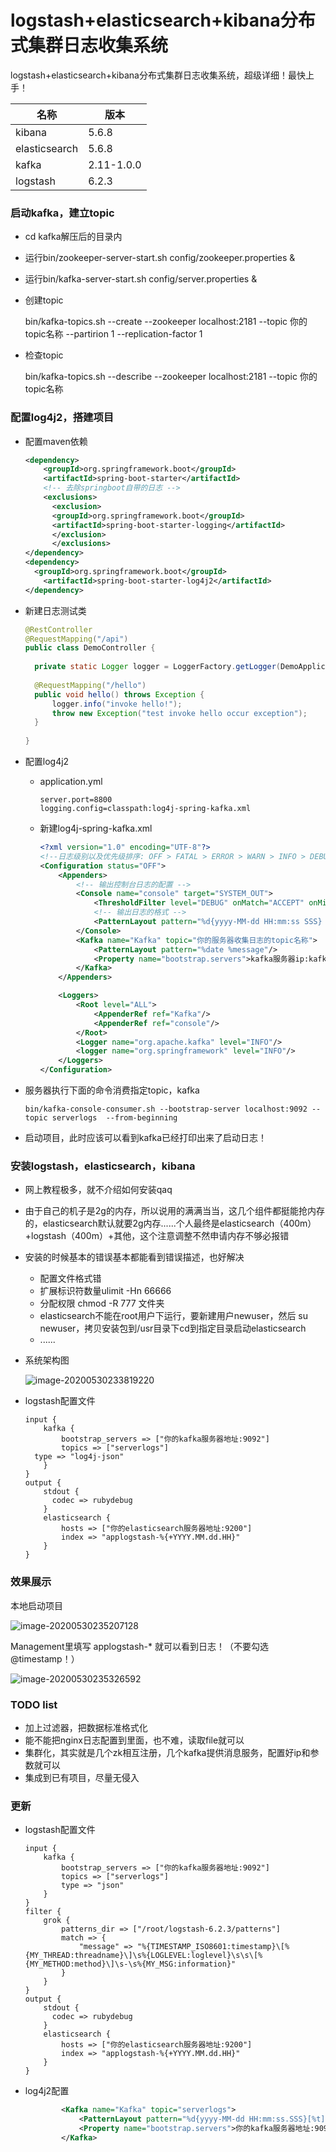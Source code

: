 # logstash+elasticsearch+kibana分布式集群日志收集系统

logstash+elasticsearch+kibana分布式集群日志收集系统，超级详细！最快上手！

| 名称          | 版本       |
| ------------- | ---------- |
| kibana        | 5.6.8      |
| elasticsearch | 5.6.8      |
| kafka         | 2.11-1.0.0 |
| logstash      | 6.2.3      |

### 启动kafka，建立topic

- cd kafka解压后的目录内

- 运行bin/zookeeper-server-start.sh config/zookeeper.properties &

- 运行bin/kafka-server-start.sh config/server.properties &

- 创建topic

  bin/kafka-topics.sh --create --zookeeper localhost:2181 --topic 你的topic名称 --partirion 1 --replication-factor 1

- 检查topic

  bin/kafka-topics.sh --describe --zookeeper localhost:2181 --topic 你的topic名称

### 配置log4j2，搭建项目

- 配置maven依赖

  ```xml
  <dependency>    
      <groupId>org.springframework.boot</groupId>    
      <artifactId>spring-boot-starter</artifactId>    
      <!-- 去除springboot自带的日志 -->       
      <exclusions>        
      	<exclusion>            
      	<groupId>org.springframework.boot</groupId>            
      	<artifactId>spring-boot-starter-logging</artifactId>        
      	</exclusion>    
    	</exclusions>
  </dependency>
  <dependency>    
  	<groupId>org.springframework.boot</groupId>   
      <artifactId>spring-boot-starter-log4j2</artifactId>
  </dependency>
  ```

- 新建日志测试类

  ```java
  @RestController
  @RequestMapping("/api")
  public class DemoController {
  	
  	private static Logger logger = LoggerFactory.getLogger(DemoApplication.class);
  	
  	@RequestMapping("/hello")
  	public void hello() throws Exception {
  		logger.info("invoke hello!");
  		throw new Exception("test invoke hello occur exception");
  	}
  	
  }
  ```

- 配置log4j2

  - application.yml

    ```
    server.port=8800
    logging.config=classpath:log4j-spring-kafka.xml
    ```

  - 新建log4j-spring-kafka.xml

    ```xml
    <?xml version="1.0" encoding="UTF-8"?>
    <!--日志级别以及优先级排序: OFF > FATAL > ERROR > WARN > INFO > DEBUG > TRACE > ALL -->
    <Configuration status="OFF">
        <Appenders>
            <!-- 输出控制台日志的配置 -->
            <Console name="console" target="SYSTEM_OUT">
                <ThresholdFilter level="DEBUG" onMatch="ACCEPT" onMismatch="DENY"/>
                <!-- 输出日志的格式 -->
                <PatternLayout pattern="%d{yyyy-MM-dd HH:mm:ss SSS} [%t] %-5level %logger{36} - %msg%n"/>
            </Console>
            <Kafka name="Kafka" topic="你的服务器收集日志的topic名称">
                <PatternLayout pattern="%date %message"/>
                <Property name="bootstrap.servers">kafka服务器ip:kafka监听端口</Property>
            </Kafka>
        </Appenders>
    
        <Loggers>
            <Root level="ALL">
                <AppenderRef ref="Kafka"/>
                <AppenderRef ref="console"/>
            </Root>
            <Logger name="org.apache.kafka" level="INFO"/>
            <logger name="org.springframework" level="INFO"/>
        </Loggers>
    </Configuration>
    ```

- 服务器执行下面的命令消费指定topic，kafka

  ```linux
  bin/kafka-console-consumer.sh --bootstrap-server localhost:9092 --topic serverlogs  --from-beginning
  ```

- 启动项目，此时应该可以看到kafka已经打印出来了启动日志！

### 安装logstash，elasticsearch，kibana

- 网上教程极多，就不介绍如何安装qaq

- 由于自己的机子是2g的内存，所以说用的满满当当，这几个组件都挺能抢内存的，elasticsearch默认就要2g内存......个人最终是elasticsearch（400m）+logstash（400m）+其他，这个注意调整不然申请内存不够必报错

- 安装的时候基本的错误基本都能看到错误描述，也好解决

  - 配置文件格式错
  - 扩展标识符数量ulimit -Hn 66666
  - 分配权限 chmod -R 777 文件夹
  - elasticsearch不能在root用户下运行，要新建用户newuser，然后 su newuser，拷贝安装包到/usr目录下cd到指定目录启动elasticsearch
  - ......

- 系统架构图

  ![image-20200530233819220](http://118.31.11.163:6868/files/struct.png)

- logstash配置文件

  ```
  input {
      kafka {
          bootstrap_servers => ["你的kafka服务器地址:9092"]
          topics => ["serverlogs"]
  	type => "log4j-json"
      }
  }
  output {
      stdout {
        codec => rubydebug
      }
      elasticsearch {
          hosts => ["你的elasticsearch服务器地址:9200"]
          index => "applogstash-%{+YYYY.MM.dd.HH}"
      }
  }
  ```

### 效果展示

本地启动项目

![image-20200530235207128](http://118.31.11.163:6868/files/image-20200530235326592.png)

Management里填写 applogstash-* 就可以看到日志！（不要勾选@timestamp！）

![image-20200530235326592](http://118.31.11.163:6868/files/image-20200530235207128.png)

### TODO list

- 加上过滤器，把数据标准格式化
- 能不能把nginx日志配置到里面，也不难，读取file就可以
- 集群化，其实就是几个zk相互注册，几个kafka提供消息服务，配置好ip和参数就可以
- 集成到已有项目，尽量无侵入

### 更新

- logstash配置文件

  ```
  input {
      kafka {
          bootstrap_servers => ["你的kafka服务器地址:9092"]
          topics => ["serverlogs"]
          type => "json"
      }
  }
  filter {
      grok {
          patterns_dir => ["/root/logstash-6.2.3/patterns"]
          match => {
              "message" => "%{TIMESTAMP_ISO8601:timestamp}\[%{MY_THREAD:threadname}\]\s%{LOGLEVEL:loglevel}\s\s\[%{MY_METHOD:method}\]\s-\s%{MY_MSG:information}"
          }
      }
  }
  output {
      stdout {
        codec => rubydebug
      }
      elasticsearch {
          hosts => ["你的elasticsearch服务器地址:9200"]
          index => "applogstash-%{+YYYY.MM.dd.HH}"
      }
  }
  ```

- log4j2配置

  ```xml
          <Kafka name="Kafka" topic="serverlogs">
              <PatternLayout pattern="%d{yyyy-MM-dd HH:mm:ss.SSS}[%t] %-5level [%l] - %msg"/>
              <Property name="bootstrap.servers">你的kafka服务器地址:9092</Property>
          </Kafka>
  ```